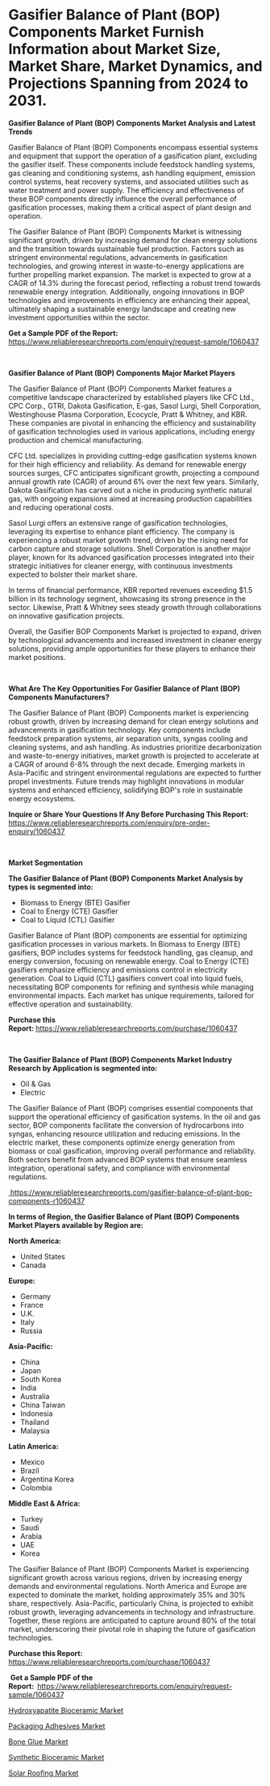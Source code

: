 <p><h1>Gasifier Balance of Plant (BOP) Components Market Furnish Information about Market Size, Market Share, Market Dynamics, and Projections Spanning from 2024 to 2031.</h1></p><p><strong>Gasifier Balance of Plant (BOP) Components Market Analysis and Latest Trends</strong></p>
<p><p>Gasifier Balance of Plant (BOP) Components encompass essential systems and equipment that support the operation of a gasification plant, excluding the gasifier itself. These components include feedstock handling systems, gas cleaning and conditioning systems, ash handling equipment, emission control systems, heat recovery systems, and associated utilities such as water treatment and power supply. The efficiency and effectiveness of these BOP components directly influence the overall performance of gasification processes, making them a critical aspect of plant design and operation.</p><p>The Gasifier Balance of Plant (BOP) Components Market is witnessing significant growth, driven by increasing demand for clean energy solutions and the transition towards sustainable fuel production. Factors such as stringent environmental regulations, advancements in gasification technologies, and growing interest in waste-to-energy applications are further propelling market expansion. The market is expected to grow at a CAGR of 14.3% during the forecast period, reflecting a robust trend towards renewable energy integration. Additionally, ongoing innovations in BOP technologies and improvements in efficiency are enhancing their appeal, ultimately shaping a sustainable energy landscape and creating new investment opportunities within the sector.</p></p>
<p><strong>Get a Sample PDF of the Report:&nbsp;</strong> <a href="https://www.reliableresearchreports.com/enquiry/request-sample/1060437?utm_campaign=83&utm_medium=2&utm_source=Github&utm_content=ia&utm_term=06122024&utm_id=gasifier-balance-of-plant-bop-components">https://www.reliableresearchreports.com/enquiry/request-sample/1060437</a></p>
<p>&nbsp;</p>
<p><strong>Gasifier Balance of Plant (BOP) Components Major Market Players</strong></p>
<p><p>The Gasifier Balance of Plant (BOP) Components Market features a competitive landscape characterized by established players like CFC Ltd., CPC Corp., GTRI, Dakota Gasification, E-gas, Sasol Lurgi, Shell Corporation, Westinghouse Plasma Corporation, Ecocycle, Pratt & Whitney, and KBR. These companies are pivotal in enhancing the efficiency and sustainability of gasification technologies used in various applications, including energy production and chemical manufacturing.</p><p>CFC Ltd. specializes in providing cutting-edge gasification systems known for their high efficiency and reliability. As demand for renewable energy sources surges, CFC anticipates significant growth, projecting a compound annual growth rate (CAGR) of around 6% over the next few years. Similarly, Dakota Gasification has carved out a niche in producing synthetic natural gas, with ongoing expansions aimed at increasing production capabilities and reducing operational costs.</p><p>Sasol Lurgi offers an extensive range of gasification technologies, leveraging its expertise to enhance plant efficiency. The company is experiencing a robust market growth trend, driven by the rising need for carbon capture and storage solutions. Shell Corporation is another major player, known for its advanced gasification processes integrated into their strategic initiatives for cleaner energy, with continuous investments expected to bolster their market share.</p><p>In terms of financial performance, KBR reported revenues exceeding $1.5 billion in its technology segment, showcasing its strong presence in the sector. Likewise, Pratt & Whitney sees steady growth through collaborations on innovative gasification projects.</p><p>Overall, the Gasifier BOP Components Market is projected to expand, driven by technological advancements and increased investment in cleaner energy solutions, providing ample opportunities for these players to enhance their market positions.</p></p>
<p>&nbsp;</p>
<p><strong>What Are The Key Opportunities For Gasifier Balance of Plant (BOP) Components Manufacturers?</strong></p>
<p><p>The Gasifier Balance of Plant (BOP) Components market is experiencing robust growth, driven by increasing demand for clean energy solutions and advancements in gasification technology. Key components include feedstock preparation systems, air separation units, syngas cooling and cleaning systems, and ash handling. As industries prioritize decarbonization and waste-to-energy initiatives, market growth is projected to accelerate at a CAGR of around 6-8% through the next decade. Emerging markets in Asia-Pacific and stringent environmental regulations are expected to further propel investments. Future trends may highlight innovations in modular systems and enhanced efficiency, solidifying BOP's role in sustainable energy ecosystems.</p></p>
<p><strong>Inquire or Share Your Questions If Any Before Purchasing This Report:</strong> <a href="https://www.reliableresearchreports.com/enquiry/pre-order-enquiry/1060437?utm_campaign=83&utm_medium=2&utm_source=Github&utm_content=ia&utm_term=06122024&utm_id=gasifier-balance-of-plant-bop-components">https://www.reliableresearchreports.com/enquiry/pre-order-enquiry/1060437</a></p>
<p>&nbsp;</p>
<p><strong>Market Segmentation</strong></p>
<p><strong>The Gasifier Balance of Plant (BOP) Components Market Analysis by types is segmented into:</strong></p>
<p><ul><li>Biomass to Energy (BTE) Gasifier</li><li>Coal to Energy (CTE) Gasifier</li><li>Coal to Liquid (CTL) Gasifier</li></ul></p>
<p><p>Gasifier Balance of Plant (BOP) components are essential for optimizing gasification processes in various markets. In Biomass to Energy (BTE) gasifiers, BOP includes systems for feedstock handling, gas cleanup, and energy conversion, focusing on renewable energy. Coal to Energy (CTE) gasifiers emphasize efficiency and emissions control in electricity generation. Coal to Liquid (CTL) gasifiers convert coal into liquid fuels, necessitating BOP components for refining and synthesis while managing environmental impacts. Each market has unique requirements, tailored for effective operation and sustainability.</p></p>
<p><strong>Purchase this Report:&nbsp;</strong><a href="https://www.reliableresearchreports.com/purchase/1060437?utm_campaign=83&utm_medium=2&utm_source=Github&utm_content=ia&utm_term=06122024&utm_id=gasifier-balance-of-plant-bop-components">https://www.reliableresearchreports.com/purchase/1060437</a></p>
<p>&nbsp;</p>
<p><strong>The Gasifier Balance of Plant (BOP) Components Market Industry Research by Application is segmented into:</strong></p>
<p><ul><li>Oil & Gas</li><li>Electric</li></ul></p>
<p><p>The Gasifier Balance of Plant (BOP) comprises essential components that support the operational efficiency of gasification systems. In the oil and gas sector, BOP components facilitate the conversion of hydrocarbons into syngas, enhancing resource utilization and reducing emissions. In the electric market, these components optimize energy generation from biomass or coal gasification, improving overall performance and reliability. Both sectors benefit from advanced BOP systems that ensure seamless integration, operational safety, and compliance with environmental regulations.</p></p>
<p><a href="https://www.reliableresearchreports.com/gasifier-balance-of-plant-bop-components-r1060437?utm_campaign=83&utm_medium=2&utm_source=Github&utm_content=ia&utm_term=06122024&utm_id=gasifier-balance-of-plant-bop-components">&nbsp;https://www.reliableresearchreports.com/gasifier-balance-of-plant-bop-components-r1060437</a></p>
<p><strong>In terms of Region, the Gasifier Balance of Plant (BOP) Components Market Players available by Region are:</strong></p>
<p>
    <p> <strong> North America: </strong>
        <ul>
            <li>United States</li>
            <li>Canada</li>
        </ul>
        </p> 
    <p> <strong> Europe: </strong>
        <ul>
            <li>Germany</li>
            <li>France</li>
            <li>U.K.</li>
            <li>Italy</li>
            <li>Russia</li>
        </ul>
        </p> 
    <p> <strong> Asia-Pacific: </strong>
        <ul>
            <li>China</li>
            <li>Japan</li>
            <li>South Korea</li>
            <li>India</li>
            <li>Australia</li>
            <li>China Taiwan</li>
            <li>Indonesia</li>
            <li>Thailand</li>
            <li>Malaysia</li>
        </ul>
        </p> 
    <p> <strong> Latin America: </strong>
        <ul>
            <li>Mexico</li>
            <li>Brazil</li>
            <li>Argentina Korea</li>
            <li>Colombia</li>
        </ul>
        </p> 
    <p> <strong> Middle East & Africa: </strong>
        <ul>
            <li>Turkey</li>
            <li>Saudi</li>
            <li>Arabia</li>
            <li>UAE</li>
            <li>Korea</li>
        </ul>
    </p>
    </p>
<p><p>The Gasifier Balance of Plant (BOP) Components Market is experiencing significant growth across various regions, driven by increasing energy demands and environmental regulations. North America and Europe are expected to dominate the market, holding approximately 35% and 30% share, respectively. Asia-Pacific, particularly China, is projected to exhibit robust growth, leveraging advancements in technology and infrastructure. Together, these regions are anticipated to capture around 80% of the total market, underscoring their pivotal role in shaping the future of gasification technologies.</p></p>
<p><strong>Purchase this Report: </strong><a href="https://www.reliableresearchreports.com/purchase/1060437?utm_campaign=83&utm_medium=2&utm_source=Github&utm_content=ia&utm_term=06122024&utm_id=gasifier-balance-of-plant-bop-components">https://www.reliableresearchreports.com/purchase/1060437</a></p>
<p>&nbsp;<strong>Get a Sample PDF of the Report:&nbsp;&nbsp;</strong><a href="https://www.reliableresearchreports.com/enquiry/request-sample/1060437?utm_campaign=83&utm_medium=2&utm_source=Github&utm_content=ia&utm_term=06122024&utm_id=gasifier-balance-of-plant-bop-components">https://www.reliableresearchreports.com/enquiry/request-sample/1060437</a></p>
<p><strong></strong></p>
<p><p><a href="https://issuu.com/reportprime-2/docs/hydroxyapatite-bioceramic-market-size-2030.pptx?utm_campaign=83&utm_medium=2&utm_source=Github&utm_content=ia&utm_term=06122024&utm_id=gasifier-balance-of-plant-bop-components">Hydroxyapatite Bioceramic Market</a></p><p><a href="https://github.com/christalmodica79/Market-Research-Report-List-1/blob/main/packaging-adhesives-market.md?utm_campaign=83&utm_medium=2&utm_source=Github&utm_content=ia&utm_term=06122024&utm_id=gasifier-balance-of-plant-bop-components">Packaging Adhesives Market</a></p><p><a href="https://github.com/mharielmesa/Market-Research-Report-List-5/blob/main/bone-glue-market.md?utm_campaign=83&utm_medium=2&utm_source=Github&utm_content=ia&utm_term=06122024&utm_id=gasifier-balance-of-plant-bop-components">Bone Glue Market</a></p><p><a href="https://issuu.com/reportprime-2/docs/synthetic-bioceramic-market-size-2030.pptx?utm_campaign=83&utm_medium=2&utm_source=Github&utm_content=ia&utm_term=06122024&utm_id=gasifier-balance-of-plant-bop-components">Synthetic Bioceramic Market</a></p><p><a href="https://www.linkedin.com/pulse/compreh-proposis-fbaif?utm_campaign=83&utm_medium=2&utm_source=Github&utm_content=ia&utm_term=06122024&utm_id=gasifier-balance-of-plant-bop-components">Solar Roofing Market</a></p></p>